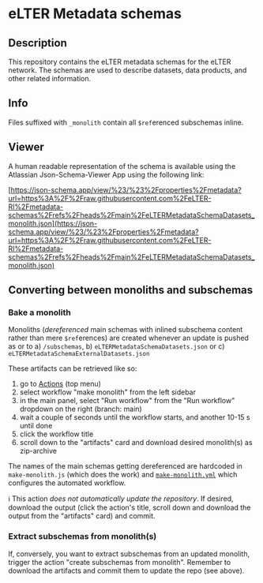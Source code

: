 # eLTER Metadata schemas

## Description
This repository contains the eLTER metadata schemas for the eLTER network. The schemas are used to describe datasets, data products, and other related information.

## Info
Files suffixed with `_monolith` contain all `$ref`erenced subschemas inline.

## Viewer

A human readable representation of the schema is available using the Atlassian Json-Schema-Viewer App using the following link:

[https://json-schema.app/view/%23/%23%2Fproperties%2Fmetadata?url=https%3A%2F%2Fraw.githubusercontent.com%2FeLTER-RI%2Fmetadata-schemas%2Frefs%2Fheads%2Fmain%2FeLTERMetadataSchemaDatasets_monolith.json](https://json-schema.app/view/%23/%23%2Fproperties%2Fmetadata?url=https%3A%2F%2Fraw.githubusercontent.com%2FeLTER-RI%2Fmetadata-schemas%2Frefs%2Fheads%2Fmain%2FeLTERMetadataSchemaDatasets_monolith.json)

## Converting between monoliths and subschemas
### Bake a monolith

Monoliths (*dereferenced* main schemas with inlined subschema content rather than mere `$ref`erences) are created whenever an update is 
pushed as or to a) `/subschemas`, b) `eLTERMetadataSchemaDatasets.json` or c) `eLTERMetadataSchemaExternalDatasets.json`

These artifacts can be retrieved like so:
1. go to [Actions](https://github.com/eLTER-RI/metadata-schemas/actions) (top menu)
2. select workflow "make monolith" from the left sidebar
3. in the main panel, select "Run workflow" from the "Run workflow" dropdown on the right (branch: main)
4. wait a couple of seconds until the workflow starts, and another 10-15 s until done
5. click the workflow title
6. scroll down to the "artifacts" card and download desired monolith(s) as zip-archive

The names of the main schemas getting dereferenced are hardcoded in `make-monolith.js` (which does the work) and [`make-monolith.yml`](https://github.com/eLTER-RI/metadata-schemas/blob/main/.github/workflows/make-monolith.yml) which configures the automated workflow.

ℹ️ This action *does not automatically update the repository*. If desired, download the output (click the action's title, scroll down and download the output from the "artifacts" card) and commit. 

### Extract subschemas from monolith(s)
If, conversely, you want to extract subschemas from an updated monolith, trigger the action "create subschemas from monolith". Remember to download the artifacts and commit them to update the repo (see above).

